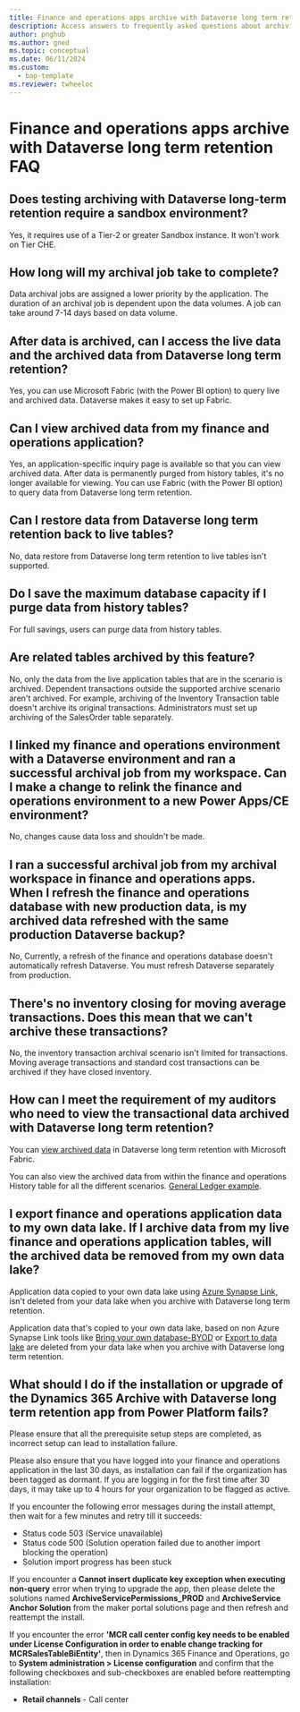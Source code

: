 ```yaml
---
title: Finance and operations apps archive with Dataverse long term retention FAQ
description: Access answers to frequently asked questions about archiving data in finance and operations apps with Dataverse.
author: pnghub
ms.author: gned
ms.topic: conceptual
ms.date: 06/11/2024
ms.custom: 
  - bap-template
ms.reviewer: twheeloc
---
```


# Finance and operations apps archive with Dataverse long term retention FAQ

## Does testing archiving with Dataverse long-term retention require a sandbox environment?

Yes, it requires use of a Tier-2 or greater Sandbox instance. It won't work on Tier CHE. 

## How long will my archival job take to complete?

Data archival jobs are assigned a lower priority by the application. The duration of an archival job is dependent upon the data volumes. A job can take around 7-14 days based on data volume.

## After data is archived, can I access the live data and the archived data from Dataverse long term retention?

Yes, you can use Microsoft Fabric (with the Power BI option) to query live and archived data. Dataverse makes it easy to set up Fabric.

## Can I view archived data from my finance and operations application?

Yes, an application-specific inquiry page is available so that you can view archived data. After data is permanently purged from history tables, it's no longer available for viewing. You can use Fabric (with the Power BI option) to query data from Dataverse long term retention.

## Can I restore data from Dataverse long term retention back to live tables?

No, data restore from Dataverse long term retention to live tables isn't supported. 

## Do I save the maximum database capacity if I purge data from history tables?

For full savings, users can purge data from history tables.

## Are related tables archived by this feature?

No, only the data from the live application tables that are in the scenario is archived. Dependent transactions outside the supported archive scenario aren't archived. For example, archiving of the Inventory Transaction table doesn't archive its original transactions. Administrators must set up archiving of the SalesOrder table separately.

## I linked my finance and operations environment with a Dataverse environment and ran a successful archival job from my workspace. Can I make a change to relink the finance and operations environment to a new Power Apps/CE environment?

No, changes cause data loss and shouldn't be made.

## I ran a successful archival job from my archival workspace in finance and operations apps. When I refresh the finance and operations database with new production data, is my archived data refreshed with the same production Dataverse backup?

No, Currently, a refresh of the finance and operations database doesn't automatically refresh Dataverse. You must refresh Dataverse separately from production.

## There's no inventory closing for moving average transactions. Does this mean that we can't archive these transactions?

No, the inventory transaction archival scenario isn't limited for transactions. Moving average transactions and standard cost transactions can be archived if they have closed inventory.

## How can I meet the requirement of my auditors who need to view the transactional data archived with Dataverse long term retention?

You can [view archived data](archive-view.md) in Dataverse long term retention with Microsoft Fabric.

You can also view the archived data from within the finance and operations History table for all the different scenarios. [General Ledger example](archive-gl.md#view-historical-data-from-the-history-table).

## I export finance and operations application data to my own data lake. If I archive data from my live finance and operations application tables, will the archived data be removed from my own data lake?

Application data copied to your own data lake using [Azure Synapse Link,](/power-apps/maker/data-platform/azure-synapse-link-select-fno-data) isn't deleted from your data lake when you archive with Dataverse long term retention.

Application data that's copied to your own data lake, based on non Azure Synapse Link tools like [Bring your own database-BYOD](../analytics/export-entities-to-your-own-database.md) or [Export to data lake](../data-entities/finance-data-azure-data-lake.md) are deleted from your data lake when you archive with Dataverse long term retention.

## What should I do if the installation or upgrade of the Dynamics 365 Archive with Dataverse long term retention app from Power Platform fails?

Please ensure that all the prerequisite setup steps are completed, as incorrect setup can lead to installation failure.

Please also ensure that you have logged into your finance and operations application in the last 30 days, as installation can fail if the organization has been tagged as dormant. If you are logging in for the first time after 30 days, it may take up to 4 hours for your organization to be flagged as active. 

If you encounter the following error messages during the install attempt, then wait for a few minutes and retry till it succeeds:
 - Status code 503 (Service unavailable)
 - Status code 500 (Solution operation failed due to another import blocking the operation)
 - Solution import progress has been stuck

If you encounter a **Cannot insert duplicate key exception when executing non-query** error when trying to upgrade the app, then please delete the solutions named **ArchiveServicePermissions_PROD** and **ArchiveService Anchor Solution** from the maker portal solutions page and then refresh and reattempt the install.

If you encounter the error **'MCR call center config key needs to be enabled under License Configuration in order to enable change tracking for MCRSalesTableBiEntity'**, then in Dynamics 365 Finance and Operations, go to **System administration \> License configuration** and confirm that the following checkboxes and sub-checkboxes are enabled before reattempting installation:
 - **Retail channels** - Call center



